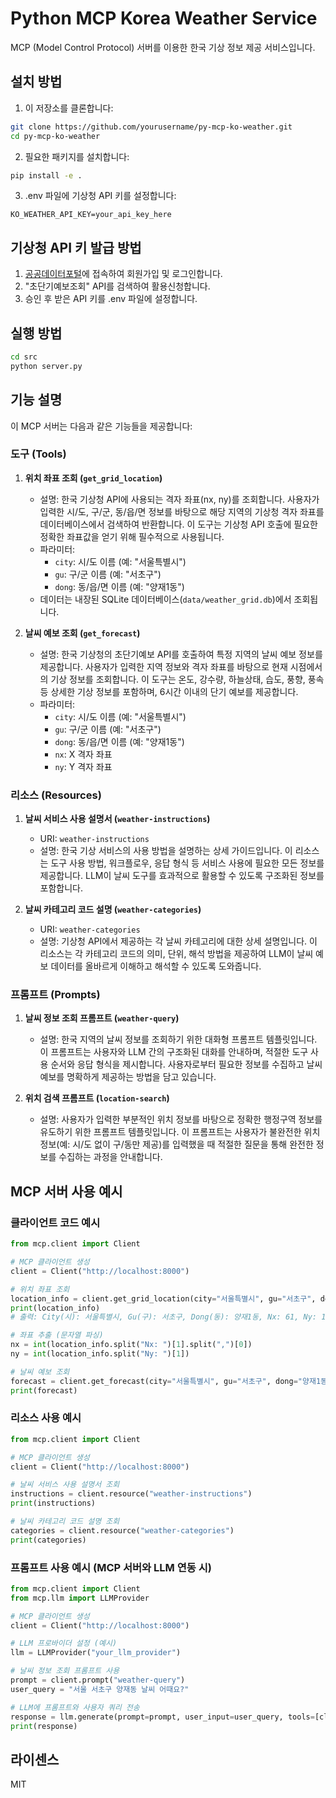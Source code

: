# Python MCP Korea Weather Service

MCP (Model Control Protocol) 서버를 이용한 한국 기상 정보 제공 서비스입니다.

## 설치 방법

1. 이 저장소를 클론합니다:
```bash
git clone https://github.com/yourusername/py-mcp-ko-weather.git
cd py-mcp-ko-weather
```

2. 필요한 패키지를 설치합니다:
```bash
pip install -e .
```

3. .env 파일에 기상청 API 키를 설정합니다:
```
KO_WEATHER_API_KEY=your_api_key_here
```

## 기상청 API 키 발급 방법

1. [공공데이터포털](https://www.data.go.kr/)에 접속하여 회원가입 및 로그인합니다.
2. "초단기예보조회" API를 검색하여 활용신청합니다.
3. 승인 후 받은 API 키를 .env 파일에 설정합니다.

## 실행 방법

```bash
cd src
python server.py
```

## 기능 설명

이 MCP 서버는 다음과 같은 기능들을 제공합니다:

### 도구 (Tools)

1. **위치 좌표 조회 (`get_grid_location`)**
   - 설명: 한국 기상청 API에 사용되는 격자 좌표(nx, ny)를 조회합니다. 사용자가 입력한 시/도, 구/군, 동/읍/면 정보를 바탕으로 해당 지역의 기상청 격자 좌표를 데이터베이스에서 검색하여 반환합니다. 이 도구는 기상청 API 호출에 필요한 정확한 좌표값을 얻기 위해 필수적으로 사용됩니다.
   - 파라미터:
     - `city`: 시/도 이름 (예: "서울특별시")
     - `gu`: 구/군 이름 (예: "서초구")
     - `dong`: 동/읍/면 이름 (예: "양재1동")
   - 데이터는 내장된 SQLite 데이터베이스(`data/weather_grid.db`)에서 조회됩니다.

2. **날씨 예보 조회 (`get_forecast`)**
   - 설명: 한국 기상청의 초단기예보 API를 호출하여 특정 지역의 날씨 예보 정보를 제공합니다. 사용자가 입력한 지역 정보와 격자 좌표를 바탕으로 현재 시점에서의 기상 정보를 조회합니다. 이 도구는 온도, 강수량, 하늘상태, 습도, 풍향, 풍속 등 상세한 기상 정보를 포함하며, 6시간 이내의 단기 예보를 제공합니다.
   - 파라미터:
     - `city`: 시/도 이름 (예: "서울특별시")
     - `gu`: 구/군 이름 (예: "서초구")
     - `dong`: 동/읍/면 이름 (예: "양재1동")
     - `nx`: X 격자 좌표
     - `ny`: Y 격자 좌표

### 리소스 (Resources)

1. **날씨 서비스 사용 설명서 (`weather-instructions`)**
   - URI: `weather-instructions`
   - 설명: 한국 기상 서비스의 사용 방법을 설명하는 상세 가이드입니다. 이 리소스는 도구 사용 방법, 워크플로우, 응답 형식 등 서비스 사용에 필요한 모든 정보를 제공합니다. LLM이 날씨 도구를 효과적으로 활용할 수 있도록 구조화된 정보를 포함합니다.

2. **날씨 카테고리 코드 설명 (`weather-categories`)**
   - URI: `weather-categories`
   - 설명: 기상청 API에서 제공하는 각 날씨 카테고리에 대한 상세 설명입니다. 이 리소스는 각 카테고리 코드의 의미, 단위, 해석 방법을 제공하여 LLM이 날씨 예보 데이터를 올바르게 이해하고 해석할 수 있도록 도와줍니다.

### 프롬프트 (Prompts)

1. **날씨 정보 조회 프롬프트 (`weather-query`)**
   - 설명: 한국 지역의 날씨 정보를 조회하기 위한 대화형 프롬프트 템플릿입니다. 이 프롬프트는 사용자와 LLM 간의 구조화된 대화를 안내하며, 적절한 도구 사용 순서와 응답 형식을 제시합니다. 사용자로부터 필요한 정보를 수집하고 날씨 예보를 명확하게 제공하는 방법을 담고 있습니다.

2. **위치 검색 프롬프트 (`location-search`)**
   - 설명: 사용자가 입력한 부분적인 위치 정보를 바탕으로 정확한 행정구역 정보를 유도하기 위한 프롬프트 템플릿입니다. 이 프롬프트는 사용자가 불완전한 위치 정보(예: 시/도 없이 구/동만 제공)를 입력했을 때 적절한 질문을 통해 완전한 정보를 수집하는 과정을 안내합니다.

## MCP 서버 사용 예시

### 클라이언트 코드 예시

```python
from mcp.client import Client

# MCP 클라이언트 생성
client = Client("http://localhost:8000")

# 위치 좌표 조회
location_info = client.get_grid_location(city="서울특별시", gu="서초구", dong="양재1동")
print(location_info)
# 출력: City(시): 서울특별시, Gu(구): 서초구, Dong(동): 양재1동, Nx: 61, Ny: 125

# 좌표 추출 (문자열 파싱)
nx = int(location_info.split("Nx: ")[1].split(",")[0])
ny = int(location_info.split("Ny: ")[1])

# 날씨 예보 조회
forecast = client.get_forecast(city="서울특별시", gu="서초구", dong="양재1동", nx=nx, ny=ny)
print(forecast)
```

### 리소스 사용 예시

```python
from mcp.client import Client

# MCP 클라이언트 생성
client = Client("http://localhost:8000")

# 날씨 서비스 사용 설명서 조회
instructions = client.resource("weather-instructions")
print(instructions)

# 날씨 카테고리 코드 설명 조회
categories = client.resource("weather-categories")
print(categories)
```

### 프롬프트 사용 예시 (MCP 서버와 LLM 연동 시)

```python
from mcp.client import Client
from mcp.llm import LLMProvider

# MCP 클라이언트 생성
client = Client("http://localhost:8000")

# LLM 프로바이더 설정 (예시)
llm = LLMProvider("your_llm_provider")

# 날씨 정보 조회 프롬프트 사용
prompt = client.prompt("weather-query")
user_query = "서울 서초구 양재동 날씨 어때요?"

# LLM에 프롬프트와 사용자 쿼리 전송
response = llm.generate(prompt=prompt, user_input=user_query, tools=[client.get_tool("get_grid_location"), client.get_tool("get_forecast")])
print(response)
```

## 라이센스

MIT
